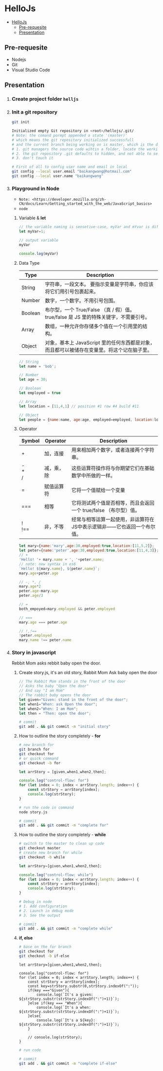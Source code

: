 # HelloJs

<!-- TOC -->

- [HelloJs](#hellojs)
    - [Pre-requesite](#pre-requesite)
    - [Presentation](#presentation)

<!-- /TOC -->

## Pre-requesite

- Nodejs
- Git
- Visual Studio Code

## Presentation

1. ### Create project folder `helljs`

1. ### Init a git repository

   ```bash
   git init

   Initialized empty Git repository in <root>/hellojs/.git/
   # Note: the comand pormpt appended a state '(master)'
   # which means the git repository initialized successfull
   # and the current branch being working on is master, which is the default branch usually
   # 1. git managers the source code wihtin a folder, locate the working folder to see the git repository.
   # 2. the git repository .git defaults to hidden, and not able to see in the file trees of VS-code either
   # 3. don't touch it

   # First of all to config user name and email in local
   git config --local user.email "baikangwang@hotmail.com"
   git config --local user.name "baikangwang"
   ```

1. ### Playground in Node

    - `Note: <https://developer.mozilla.org/zh-CN/docs/Learn/Getting_started_with_the_web/JavaScript_basics>`
    - `node`

    1. Variable & **let**

        ```javascript
        // the variable naming is sensetive-case, myVar and mYvar is different
        let myVar=1;

        // output variable
        myVar

        console.log(myVar)
        ```

    1. Data Type

        |  Type   |                                         Description                                         |
        | ------- | ------------------------------------------------------------------------------------------ |
        | String  | 字符串，一段文本。 要指示变量是字符串，你应该将它们用引号包裹起来。                        |
        | Number  | 数字，一个数字。不用引号包围。                                                             |
        | Boolean | 布尔型，一个 True/False （真 / 假）值。 true/false 是 JS 里的特殊关键字，不需要引号。      |
        | Array   | 数组，一种允许你存储多个值在一个引用里的结构。                                             |
        | Object  | 对象，基本上 JavaScript 里的任何东西都是对象，而且都可以被储存在变量里。将这个记在脑子里。 |

        ```javascript
        // String
        let name = 'bob';

        // Number
        let age = 30;

        // Boolean
        let employed = true

        // Array
        let location = [11,4,1] // position #1 row #4 build #11

        // Object
        let people = {name:name, age:age, employed=employed, location:location};
        ```
    1. Operator

        | Symbol |  Operator  |                              Description                               |
        | ------ | ---------- | ---------------------------------------------------------------------- |
        | +      | 加，连接   | 用来相加两个数字，或者连接两个字符串。                                 |
        | -<br>*<br>/  | 减，乘，除 | 这些运算符操作将与你期望它们在基础数学中所做的一样。                   |
        | =      | 赋值运算符 | 它将一个值赋给一个变量                                                 |
        | ===    | 相等       | 它将测试两个值是否相等，而且会返回一个 true/false （布尔型）值。       |
        | !<br>!==  | 非，不等   | 经常与相等运算一起使用，非运算符在JS中表示逻辑非——它也返回一个布尔值。 |

        ```javascript
        let mary={name:'mary',age:30,employed:true,location:[11,5,2]};
        let peter={name:'peter',age:30,employed:true,location:[11,4,3]};
        // +
        'Hello! '+ mary.name + ', '+peter.name;
        // note: new syntax in es6
        `Hello! ${mary.name}, ${peter.name}`;
        mary.age+peter.age

        // -, *, /
        mary.age*2
        peter.age-mary.age
        peter.age/3

        // =
        both_empoyed=mary.employed && peter.employed

        // ===
        mary.age === peter.age

        // !,!==
        !peter.employed
        mary.name !== peter.name
        ```
1. ### Story in javascript

    Rebbit Mom asks rebbit baby open the door.
    1. Create story.js, it's an old story, Rabbit Mom Ask baby open the door
        ```javascript
        // The Rabbit Mom stands in the front of the door
        // Asks the baby "Open the door"
        // And say "I am Mom"
        // The rabbit baby opens the door
        let given="Given: stand in the front of the door";
        let when1="When: ask Open the door";
        let when2="When: I am Mom";
        let then = "Then: open the door";
        ```
        ```bash
        # commit
        git add . && git commit -m "initial story"
        ```
    1. How to outline the story completely - **for**
        ```bash
        # new branch for
        git branch for
        git checkout for
        # or quick command
        git checkout -b for
        ```
        ```javascript
        let arrStory = [given,when1,when2,then];

        console.log("control-flow: for")
        for (let index = 0; index < arrStory.length; index++) {
            const strStory = arrStory[index];
            console.log(strStory);
        }
        ```
        ```bash
        # run the code in command
        node story.js
        ```
        ```bash
        # commit
        git add . && git commit -m "complete for"
        ```
    1. How to outline the story completely - **while**
        ```bash
        # switch to the master to clean up code
        git checkout master
        # create new branch for while
        git checkout -b while
        ```
        ```javascript
        let arrStory=[given,when1,when2,then];

        console.log("control-flow: while")
        for (let index = 0; index < arrStory.length; index++) {
            const strStory = arrStory[index];
            console.log(strStory);
        }
        ```
        ```bash
        # Debug in node
        # 1. Add configuration
        # 2. Launch in debug mode
        # 3. See the output
        ```
        ```bash
        # commit
        git add . && git commit -m "complete while"
        ```
    1. **if, else**
        ```bash
        # base on the for branch
        git checkout for
        git checkout -b if-else
        ```
        ```javscript
        let arrStory=[given,when1,when2,then];

        console.log("control-flow: for")
        for (let index = 0; index < arrStory.length; index++) {
            const strStory = arrStory[index];
            const key=strStory.substr(0,strStory.indexOf(":"));
            if(key ==="Given"){
                console.log(`It's a given: ${strStory.substr(strStory.indexOf(":")+1)}`);
            }else if(key === "When"){
                console.log(`It's a when: ${strStory.substr(strStory.indexOf(":")+1)}`);
            }else{
                console.log(`It's a ${key}: ${strStory.substr(strStory.indexOf(":")+1)}`);
            }

            // console.log(strStory);
        }
        ```
        ```bash
        # run code
        ```
        ```bash
        # commit
        git add . && git commit -m "complete if-else"
        ```